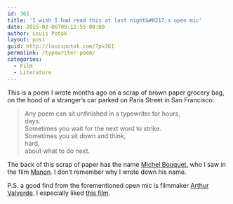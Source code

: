 ```yaml
---
id: 361
title: 'I wish I had read this at last night&#8217;s open mic'
date: 2015-02-06T09:12:55-08:00
author: Louis Potok
layout: post
guid: http://louispotok.com/?p=361
permalink: /typewriter-poem/
categories:
  - Film
  - Literature
---
```

This is a poem I wrote months ago on a scrap of brown paper grocery bag, on the hood of a stranger&#8217;s car parked on Paris Street in San Francisco:

> Any poem can sit unfinished in a typewriter for hours,  
> days.  
> Sometimes you wait for the next word to strike.  
> Sometimes you sit down and think,  
> hard,  
> about what to do next.

The back of this scrap of paper has the name [Michel Bouquet](https://en.wikipedia.org/wiki/Michel_Bouquet), who I saw in the film [Manon](https://en.wikipedia.org/wiki/Manon_%28film%29). I don&#8217;t remember why I wrote down his name.

P.S. a good find from the forementioned open mic is filmmaker [Arthur Valverde](http://www.arthurvalverde.com/). I especially liked [this film](http://vimeo.com/60396742).